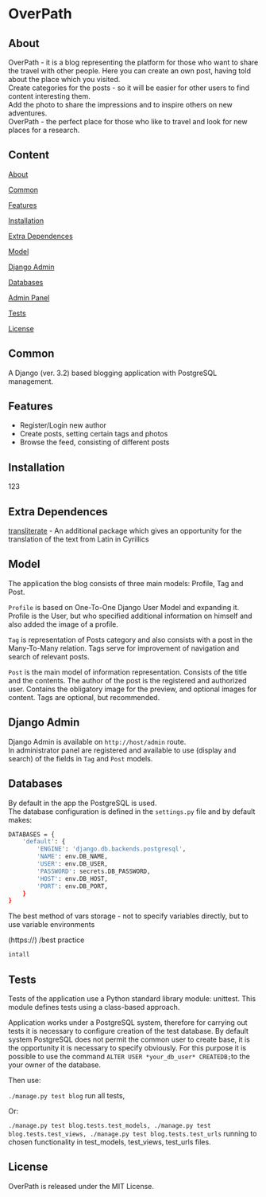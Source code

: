 # OverPath

## About
OverPath - it is a blog representing the platform for those who want to share the travel with other people.
Here you can create an own post, having told about the place which you visited.\
Create categories for the posts - so it will be easier for other users to find content interesting them.\
Add the photo to share the impressions and to inspire others on new adventures. \
OverPath - the perfect place for those who like to travel and look for new places for a research.

## Content
[About](#about)

[Common](#common)

[Features](#features)

[Installation](#installation)

[Extra Dependences](#extra-dependences)

[Model](#model)

[Django Admin](#django-admin)

[Databases](#databases)

[Admin Panel](#admin-panel)

[Tests](#tests)

[License](#license)

## Common
A Django (ver. 3.2) based blogging application with PostgreSQL management.

## Features
- Register/Login new author
- Create posts, setting certain tags and photos
- Browse the feed, consisting of different posts


## Installation
123

## Extra Dependences
[transliterate](http://pypi.com) - An additional package which gives an opportunity for the translation of the text from Latin in Cyrillics

## Model
The application the blog consists of three main models: Profile, Tag and Post.

`Profile` is based on One-To-One Django User Model and expanding it. Profile is the User, but who specified additional information on himself and also added the image of a profile.

`Tag` is representation of Posts category and also consists with a post in the Many-To-Many relation. Tags serve for improvement of navigation and search of relevant posts.

`Post` is the main model of information representation. Consists of the title and the contents. The author of the post is the registered and authorized user. Contains the obligatory image for the preview, and optional images for content. Tags are optional, but recommended.

## Django Admin
Django Admin is available on `http://host/admin` route. \
In administrator panel are registered and available to use (display and search) of the fields in `Tag` and `Post` models.

## Databases
By default in the app the PostgreSQL is used.\
The database configuration is defined in the `settings.py` file and by default makes:
```bash
DATABASES = {
    'default': {
        'ENGINE': 'django.db.backends.postgresql',
        'NAME': env.DB_NAME,
        'USER': env.DB_USER,
        'PASSWORD': secrets.DB_PASSWORD,
        'HOST': env.DB_HOST,
        'PORT': env.DB_PORT,
    }
}
```
The best method of vars storage - not to specify variables directly, but to use variable environments

(https://) /best practice

```bash
intall
```

## Tests
Tests of the application use a Python standard library module: unittest. This module defines tests using a class-based approach.

Application works under a PostgreSQL system, therefore for carrying out tests it is necessary to configure creation of the test database.
By default system PostgreSQL does not permit the common user to create base, it is the opportunity it is necessary to specify obviously. For this purpose it is possible to use the command `ALTER USER *your_db_user* CREATEDB;`to the your owner of the database.

Then use:

`./manage.py test blog` run all tests,

Or:

`./manage.py test blog.tests.test_models, ./manage.py test blog.tests.test_views, ./manage.py test blog.tests.test_urls` running to chosen functionality in test_models, test_views, test_urls files.


## License
OverPath is released under the MIT License.

